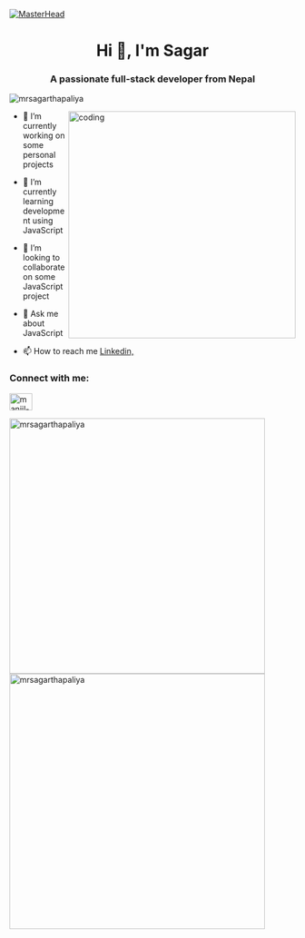 [![MasterHead](https://www.digitalsolutionservices.com/img/services/web%20development.gif)](https://github.com/manjilkoirala)
<h1 align="center">Hi 👋, I'm Sagar</h1>
<h3 align="center">A passionate full-stack developer from Nepal</h3>
<p align="left"> <img src="https://komarev.com/ghpvc/?username=manjilkoirala&label=Profile%20views&color=0e75b6&style=flat" alt="mrsagarthapaliya" /> </p>
<img align="right" alt="coding" width="400" src="https://i.pinimg.com/originals/16/fe/7e/16fe7e7fb6eebb3087b6dc418748ee56.gif">

- 🔭 I’m currently working on some personal projects

- 🌱 I’m currently learning development using JavaScript

- 👯 I’m looking to collaborate on some JavaScript project

- 💬 Ask me about JavaScript

- 📫 How to reach me <a href= https://www.linkedin.com/in/mrsagarthapaliya/>Linkedin,</a>

<h3 align="left">Connect with me:</h3>
<p align="left">
<a href="https://linkedin.com/in/mrsagarthapaliya" target="blank"><img align="center" src="https://raw.githubusercontent.com/rahuldkjain/github-profile-readme-generator/master/src/images/icons/Social/linked-in-alt.svg" alt="manjil-koirala" height="30" width="40" /></a>
</p>

<p><img align="left" width="450"  src="https://github-readme-stats.vercel.app/api/top-langs?username=mrsagarthapaliya&show_icons=true&bg_color=151515&text_color=f5f5f5&locale=en&layout=compact" alt="mrsagarthapaliya" /></p>

<p>&nbsp;<img align="center"  width="450" src="https://github-readme-stats.vercel.app/api?username=mrsagarthapaliya&show_icons=true&bg_color=151515&text_color=f5f5f5&locale=en" alt="mrsagarthapaliya" /></p>

